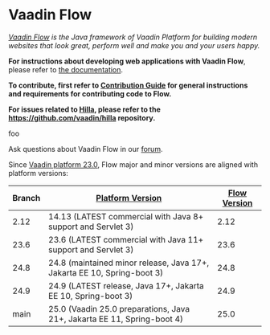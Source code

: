 Vaadin Flow
======
*[Vaadin Flow](https://vaadin.com/flow) is the Java framework of Vaadin Platform for building modern websites that look great, perform well and make you and your users happy.*

**For instructions about developing web applications with Vaadin Flow**, please refer to [the documentation](https://vaadin.com/docs/latest/flow).

**To contribute, first refer to [Contribution Guide](/CONTRIBUTING.md) for general instructions and requirements for contributing code to Flow.**

**For issues related to [Hilla](https://hilla.dev/), please refer to the https://github.com/vaadin/hilla repository.**

foo

Ask questions about Vaadin Flow in our [forum](https://vaadin.com/forum/c/flow/8).

Since [Vaadin platform 23.0](https://github.com/vaadin/platform), Flow major and minor versions are aligned with platform versions:

| Branch | [Platform Version](https://github.com/vaadin/platform/releases)         | [Flow Version](https://github.com/vaadin/flow/releases) |
|--------|-------------------------------------------------------------------------|---------------------------------------------------------|
| 2.12   | 14.13 (LATEST commercial with Java 8+ support and Servlet 3)            | 2.12                                                    |
| 23.6   | 23.6 (LATEST commercial with Java 11+ support and Servlet 3)            | 23.6                                                    |
| 24.8   | 24.8 (maintained minor release, Java 17+, Jakarta EE 10, Spring-boot 3) | 24.8                                                    |
| 24.9   | 24.9 (LATEST release, Java 17+, Jakarta EE 10, Spring-boot 3)           | 24.9                                                    |
| main   | 25.0 (Vaadin 25.0 preparations, Java 21+, Jakarta EE 11, Spring-boot 4) | 25.0                                                    |
